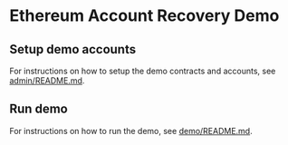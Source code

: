# Ethereum Account Recovery Demo

## Setup demo accounts
For instructions on how to setup the demo contracts and accounts, see [admin/README.md](admin/README.md).

## Run demo
For instructions on how to run the demo, see [demo/README.md](demo/README.md).
